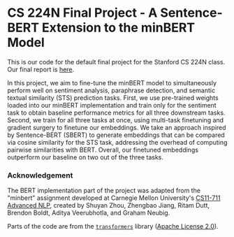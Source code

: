 # CS 224N Final Project - A Sentence-BERT Extension to the minBERT Model

This is our code for the default final project for the Stanford CS 224N class. Our final report is [here](https://web.stanford.edu/class/cs224n/final-reports/final-report-169956358.pdf).

In this project, we aim to fine-tune the minBERT model to simultaneously perform well on sentiment analysis, paraphrase detection, and semantic textual similarity (STS) prediction tasks. First, we use pre-trained weights loaded into our minBERT implementation and train only for the sentiment task to obtain baseline performance metrics for all three downstream tasks. Second, we train for all three tasks at once, using multi-task finetuning and gradient surgery to finetune our embeddings. We take an approach inspired by Sentence-BERT (SBERT) to generate embeddings that can be compared via cosine similarity for the STS task, addressing the overhead of computing pairwise similarities with BERT. Overall, our finetuned embeddings outperform our baseline on two out of the three tasks.

### Acknowledgement

The BERT implementation part of the project was adapted from the "minbert" assignment developed at Carnegie Mellon University's [CS11-711 Advanced NLP](http://phontron.com/class/anlp2021/index.html), created by Shuyan Zhou, Zhengbao Jiang, Ritam Dutt, Brendon Boldt, Aditya Veerubhotla, and Graham Neubig. 

Parts of the code are from the [`transformers`](https://github.com/huggingface/transformers) library ([Apache License 2.0](./LICENSE)).
